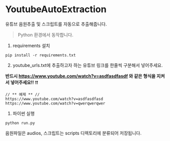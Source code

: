 # YoutubeAutoExtraction
유튜브 음원추출 및 스크립트를 자동으로 추출해줍니다.

> Python 환경에서 동작합니다.  

1. requirements 설치
```
pip install -r requirements.txt
```

2. youtube_urls.txt에 추출하고자 하는 유튜브 링크를 한줄씩 구분해서 넣어주세요.    

**반드시 https://www.youtube.com/watch?v=asdfasdfasdf 와 같은 형식을 지켜서 넣어주세요!!** ❗❗
```
// ** 예제 ** //
https://www.youtube.com/watch?v=asdfasdfasd
https://www.youtube.com/watch?v=qwerqwerqwer
``` 

1. 파이썬 실행
```
python run.py
```
음원파일은 audios, 스크립트는 scripts 디렉토리에 분류되어 저장됩니다.

